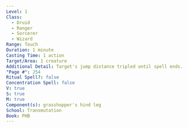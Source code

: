```yaml
---
Level: 1
Class:
  - Druid
  - Ranger
  - Sorcerer
  - Wizard
Range: Touch
Duration: 1 minute
Casting Time: 1 action
Target/Area: 1 creature
Additional Detail: Target's jump distance tripled until spell ends.
"Page #": 254
Ritual Spell?: false
Concentration Spell: false
V: true
S: true
M: true
Component(s): grasshopper's hind leg
School: Transmutation
Book: PHB
---
```

